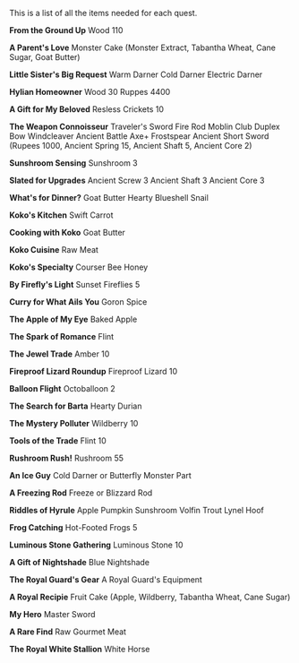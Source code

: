 This is a list of all the items needed for each quest.

**From the Ground Up**
Wood 110

**A Parent's Love**
Monster Cake (Monster Extract, Tabantha Wheat, Cane Sugar, Goat Butter)

**Little Sister's Big Request**
Warm Darner
Cold Darner
Electric Darner

**Hylian Homeowner**
Wood 30
Ruppes 4400

**A Gift for My Beloved**
Resless Crickets 10

**The Weapon Connoisseur**
Traveler's Sword
Fire Rod
Moblin Club
Duplex Bow
Windcleaver
Ancient Battle Axe+
Frostspear
Ancient Short Sword (Rupees 1000, Ancient Spring 15, Ancient Shaft 5, Ancient Core 2)

**Sunshroom Sensing**
Sunshroom 3

**Slated for Upgrades**
Ancient Screw 3
Ancient Shaft 3
Ancient Core 3

**What's for Dinner?**
Goat Butter
Hearty Blueshell Snail

**Koko's Kitchen**
Swift Carrot

**Cooking with Koko**
Goat Butter

**Koko Cuisine**
Raw Meat

**Koko's Specialty**
Courser Bee Honey

**By Firefly's Light**
Sunset Fireflies 5

**Curry for What Ails You**
Goron Spice

**The Apple of My Eye**
Baked Apple

**The Spark of Romance**
Flint

**The Jewel Trade**
Amber 10

**Fireproof Lizard Roundup**
Fireproof Lizard 10

**Balloon Flight**
Octoballoon 2

**The Search for Barta**
Hearty Durian

**The Mystery Polluter**
Wildberry 10

**Tools of the Trade**
Flint 10

**Rushroom Rush!**
Rushroom 55

**An Ice Guy**
Cold Darner or Butterfly
Monster Part

**A Freezing Rod**
Freeze or Blizzard Rod

**Riddles of Hyrule**
Apple
Pumpkin
Sunshroom
Volfin Trout
Lynel Hoof

**Frog Catching**
Hot-Footed Frogs 5

**Luminous Stone Gathering**
Luminous Stone 10

**A Gift of Nightshade**
Blue Nightshade

**The Royal Guard's Gear**
A Royal Guard's Equipment

**A Royal Recipie**
Fruit Cake (Apple, Wildberry, Tabantha Wheat, Cane Sugar)

**My Hero**
Master Sword

**A Rare Find**
Raw Gourmet Meat

**The Royal White Stallion**
White Horse
